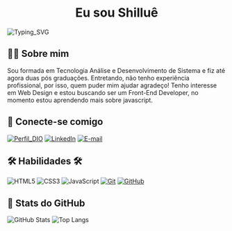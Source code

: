 <div align="center">
<h1>Eu sou Shilluê</h1>
</div>

![Typing_SVG](https://readme-typing-svg.herokuapp.com/?color=209512&size=20&center=true&vCenter=true&width=1000&lines=Bem+vindo+ao+meu+perfil+do+GitHub!+:%29)

## 👩‍💻 Sobre mim
Sou formada em Tecnologia Análise e Desenvolvimento de Sistema e fiz até agora duas pós graduações. Entretando, não tenho experiência profissional, por isso, quem puder mim ajudar agradeço! 
Tenho interesse em Web Design e estou buscando ser um Front-End Developer, no momento estou aprendendo mais sobre javascript.

##  🚀 Conecte-se comigo
[![Perfil_DIO](https://img.shields.io/badge/Perfil%20DIO-8000c7?style=for-the-badge)](https://www.dio.me/users/shillue09)
[![LinkedIn](https://img.shields.io/badge/LINKEDIN-0067e3?style=for-the-badge&logo=microsoft-outlook&logoColor=%ffff
)](www.linkedin.com/in/shilluê)
[![E-mail]( https://img.shields.io/badge/GMAIL-b51c00?style=for-the-badge&logo=linkedin&logoColor=%ffff
)](mailto:shillue09@gmail.com)

## 🛠 Habilidades 🛠

![HTML5](https://img.shields.io/badge/HTML-000?style=for-the-badge&logo=html5&logoColor=23FF7F50)
![CSS3](https://img.shields.io/badge/CSS3-000?style=for-the-badge&logo=css3&logoColor=30A3DC)
![JavaScript](https://img.shields.io/badge/JAVASCRIPT-000?style=for-the-badge&logo=javascript&logoColor=23DF01D7)
[![Git](https://img.shields.io/badge/Git-000?style=for-the-badge&logo=git&logoColor=E94D5F)](https://git-scm.com/doc)
[![GitHub](https://img.shields.io/badge/GitHub-000?style=for-the-badge&logo=github&logoColor=30A3DC)](https://docs.github.com/)

## 🎯 Stats do GitHub

![GitHub Stats](https://github-readme-stats.vercel.app/api?username=Shillue&theme=transparent&bg_color=000&border_color=30A3DC&show_icons=true&icon_color=30A3DC&title_color=E94D5F&text_color=FFF&border_radius=10)
![Top Langs](https://github-readme-stats-git-masterrstaa-rickstaa.vercel.app/api/top-langs/?username=Shillue&layout=compact&bg_color=000&border_color=30A3DC&title_color=E94D5F&text_color=FFF&border_radius=10)

